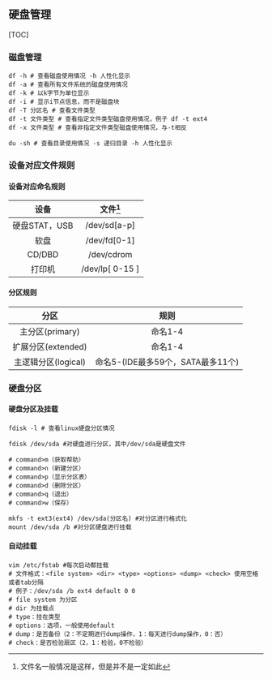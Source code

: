 ## 硬盘管理

[TOC]

### 磁盘管理
```shell
df -h # 查看磁盘使用情况 -h 人性化显示
df -a # 查看所有文件系统的磁盘使用情况
df -k # 以k字节为单位显示
df -i # 显示i节点信息，而不是磁盘块
df -T 分区名 # 查看文件类型 
df -t 文件类型 # 查看指定文件类型磁盘使用情况，例子 df -t ext4
df -x 文件类型 # 查看非指定文件类型磁盘使用情况，与-t相反

du -sh # 查看目录使用情况 -s 递归目录 -h 人性化显示
```

### 设备对应文件规则

#### 设备对应命名规则
|设备|文件[^1]|
|:---:|:---:|
|硬盘STAT，USB|/dev/sd[a-p]|
|软盘|/dev/fd[0-1]|
|CD/DBD|/dev/cdrom|
|打印机|/dev/lp[ 0-15 ]|

#### 分区规则
|分区|规则|
|:---:|:---:|
|主分区(primary)|命名1-4|
|扩展分区(extended)|命名1-4|
|主逻辑分区(logical)|命名5-(IDE最多59个，SATA最多11个)|

### 硬盘分区

#### 硬盘分区及挂载

```shell
fdisk -l # 查看linux硬盘分区情况

fdisk /dev/sda #对硬盘进行分区，其中/dev/sda是硬盘文件

# command>m（获取帮助）
# command>n（新建分区）
# command>p（显示分区表） 
# command>d（删除分区）
# command>q（退出）
# command>w（保存）

mkfs -t ext3(ext4) /dev/sda(分区名) #对分区进行格式化
mount /dev/sda /b #对分区硬盘进行挂载
```

#### 自动挂载

```shell
vim /etc/fstab #每次启动都挂载
# 文件格式：<file system> <dir> <type> <options> <dump> <check> 使用空格或者tab分隔
# 例子：/dev/sda /b ext4 default 0 0
# file system 为分区
# dir 为挂载点
# type：挂在类型
# options：选项，一般使用default
# dump：是否备份（2：不定期进行dump操作，1：每天进行dump操作，0：否）
# check：是否检验扇区（2，1：检验，0不检验）
```

[^1]: 文件名一般情况是这样，但是并不是一定如此


